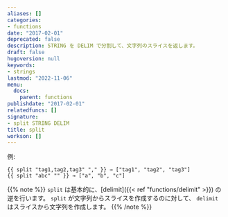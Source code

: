 ```yaml
---
aliases: []
categories:
- functions
date: "2017-02-01"
deprecated: false
description: STRING を DELIM で分割して、文字列のスライスを返します。
draft: false
hugoversion: null
keywords:
- strings
lastmod: "2022-11-06"
menu:
  docs:
    parent: functions
publishdate: "2017-02-01"
relatedfuncs: []
signature:
- split STRING DELIM
title: split
workson: []
---
```


例:

```go-html-template
{{ split "tag1,tag2,tag3" "," }} → ["tag1", "tag2", "tag3"]
{{ split "abc" "" }} → ["a", "b", "c"]
```


{{% note %}}
`split` は基本的に、[delimit]({{< ref "functions/delimit" >}}) の逆を行います。 `split` が文字列からスライスを作成するのに対して、 `delimit` はスライスから文字列を作成します。
{{% /note %}}
